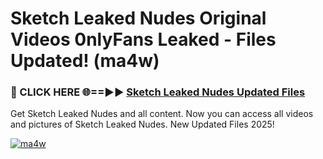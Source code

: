 # Sketch Leaked Nudes Original Videos 0nlyFans Leaked - Files Updated! (ma4w)

<h3>🔴 CLICK HERE 🌐==►► <a href="https://tinyurl.com/52m3yx9h" rel="nofollow">Sketch Leaked Nudes Updated Files</a></h3>

Get Sketch Leaked Nudes and all content. Now you can access all videos and pictures of Sketch Leaked Nudes. New Updated Files 2025!

[![ma4w](https://i.imgur.com/TnHtlc8.gif)](https://tinyurl.com/52m3yx9h)
